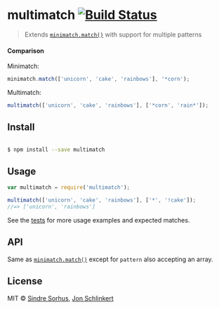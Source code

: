 # multimatch [![Build Status](https://travis-ci.org/sindresorhus/multimatch.svg?branch=master)](https://travis-ci.org/sindresorhus/multimatch)

> Extends [`minimatch.match()`](https://github.com/isaacs/minimatch#minimatchmatchlist-pattern-options) with support for multiple patterns


#### Comparison

Minimatch:

```js
minimatch.match(['unicorn', 'cake', 'rainbows'], '*corn');
```

Multimatch:

```js
multimatch(['unicorn', 'cake', 'rainbows'], ['*corn', 'rain*']);
```


## Install

```sh

$ npm install --save multimatch
```


## Usage

```js
var multimatch = require('multimatch');

multimatch(['unicorn', 'cake', 'rainbows'], ['*', '!cake']);
//=> ['unicorn', 'rainbows']
```

See the [tests](https://github.com/sindresorhus/multimatch/blob/master/test.js) for more usage examples and expected matches.


## API

Same as [`minimatch.match()`](https://github.com/isaacs/minimatch#minimatchmatchlist-pattern-options) except for `pattern` also accepting an array.


## License

MIT © [Sindre Sorhus](http://sindresorhus.com), [Jon Schlinkert](https://github.com/jonschlinkert)
